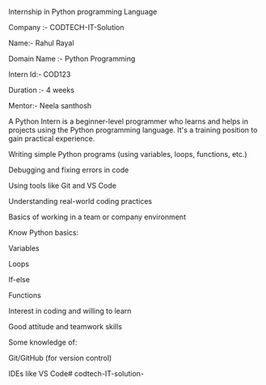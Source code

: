 Internship in Python programming Language

Company :- CODTECH-IT-Solution

Name:- Rahul Rayal

Domain Name :- Python Programming 

Intern Id:- COD123

Duration :- 4 weeks

Mentor:- Neela santhosh

A Python Intern is a beginner-level programmer who learns and helps in projects using the Python programming language. It's a training position to gain practical experience.

Writing simple Python programs (using variables, loops, functions, etc.)

Debugging and fixing errors in code

Using tools like Git and VS Code

Understanding real-world coding practices

Basics of working in a team or company environment

Know Python basics:

Variables

Loops

If-else

Functions

Interest in coding and willing to learn

Good attitude and teamwork skills

Some knowledge of:

Git/GitHub (for version control)

IDEs like VS Code# codtech-IT-solution-
